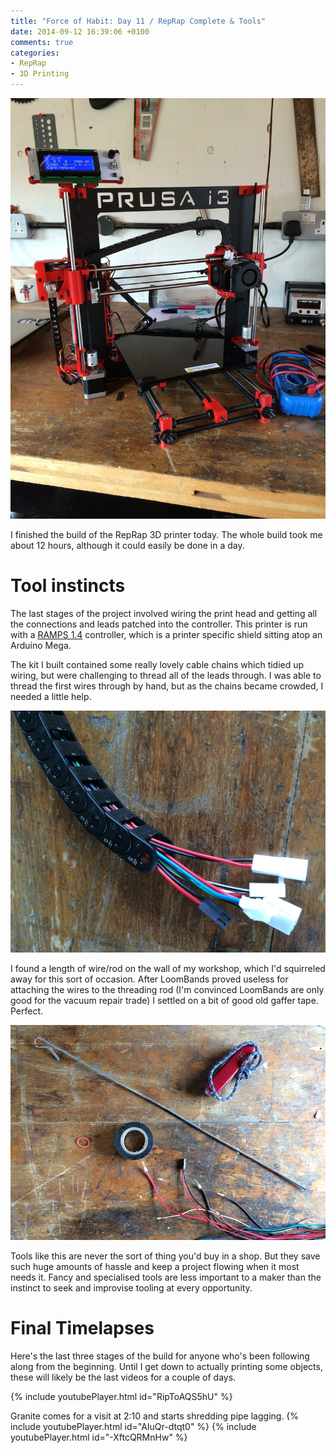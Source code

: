 ```yaml
---
title: "Force of Habit: Day 11 / RepRap Complete & Tools"
date: 2014-09-12 16:39:06 +0100
comments: true
categories:
- RepRap
- 3D Printing
---
```


![Prusa 3D Printer](/assets/images/prusa_complete.jpg)

I finished the build of the RepRap 3D printer today.  The whole build took me about 12 hours, although it could easily be done in a day.


# Tool instincts
The last stages of the project involved wiring the print head and getting all the connections and leads patched into the controller.  This printer is run with a [RAMPS 1.4](http://reprap.org/wiki/RAMPS_1.4) controller, which is a printer specific shield sitting atop an Arduino Mega.


The kit I built contained some really lovely cable chains which tidied up wiring, but were challenging to thread all of the leads through.  I was able to thread the first wires through by hand, but as the chains became crowded, I needed a little help.

![Cable Chain](/assets/images/cable_chain.jpg)

I found a length of wire/rod on the wall of my workshop, which I'd squirreled away for this sort of occasion.  After LoomBands proved useless for attaching the wires to the threading rod (I'm convinced LoomBands are only good for the vacuum repair trade) I settled on a bit of good old gaffer tape.  Perfect.

![Wire Puller](/assets/images/wire_puller.jpg)

Tools like this are never the sort of thing you'd buy in a shop. But they save such huge amounts of hassle and keep a project flowing when it most needs it. Fancy and specialised tools are less important to a maker than the instinct to seek and improvise tooling at every opportunity.


# Final Timelapses

Here's the last three stages of the build for anyone who's been following along from the beginning.  Until I get down to actually printing some objects, these will likely be the last videos for a couple of days.

{% include youtubePlayer.html id="RipToAQS5hU" %}

Granite comes for a visit at 2:10 and starts shredding pipe lagging.
{% include youtubePlayer.html id="AIuQr-dtqt0" %}
{% include youtubePlayer.html id="-XftcQRMnHw" %}

